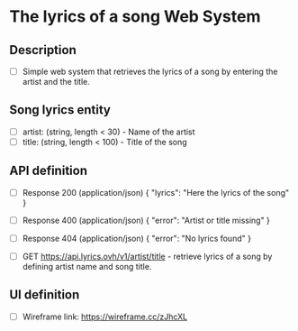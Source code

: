 # The lyrics of a song Web System

## Description
- [ ] Simple web system that retrieves the lyrics of a song by entering the artist and the title.

## Song lyrics entity
- [ ] artist: (string, length < 30) - Name of the artist
- [ ] title: (string, length < 100) - Title of the song

## API definition
- [ ]   Response 200 (application/json)
        {
            "lyrics": "Here the lyrics of the song"
        }
- [ ]   Response 400 (application/json)
        {
            "error": "Artist or title missing"
        }
- [ ]   Response 404 (application/json)
        {
            "error": "No lyrics found"
        }
        
- [ ] GET https://api.lyrics.ovh/v1/artist/title - retrieve lyrics of a song by defining artist name and song title.

## UI definition
- [ ] Wireframe link: https://wireframe.cc/zJhcXL
